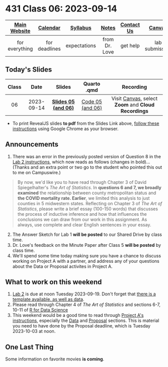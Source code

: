 # 431 Class 06: 2023-09-14

[Main Website](https://thomaselove.github.io/431-2023/) | [Calendar](https://thomaselove.github.io/431-2023/calendar.html) | [Syllabus](https://thomaselove.github.io/431-syllabus-2023/) | [Notes](https://thomaselove.github.io/431-notes/) | [Contact Us](https://thomaselove.github.io/431-2023/contact.html) | [Canvas](https://canvas.case.edu) | [Data and Code](https://github.com/THOMASELOVE/431-data)
:-----------: | :--------------: | :----------: | :---------: | :-------------: | :-----------: | :------------:
for everything | for deadlines | expectations | from Dr. Love | get help | lab submission | for downloads

## Today's Slides

Class | Date | Slides | Quarto .qmd | Recording
:---: | :--------: | :------: | :------: | :-------------:
06 | 2023-09-14 | **[Slides 05 (and 06)](https://thomaselove.github.io/431-slides-2023/class05.html)** | [Code 05 (and 06)](https://thomaselove.github.io/431-slides-2023/class05.qmd) | Visit [Canvas](https://canvas.case.edu/), select **Zoom** and **Cloud Recordings**

- To print RevealJS slides **to pdf** from the Slides Link above, [follow these instructions](https://quarto.org/docs/presentations/revealjs/presenting.html#print-to-pdf) using Google Chrome as your browser.

## Announcements

1. There was an error in the previously posted version of Question 8 in the [Lab 2 instructions](https://github.com/THOMASELOVE/431-labs-2023/blob/main/lab02/lab02.pdf), which now reads as follows (changes in bold)... (Thanks and an extra point or two go to the student who pointed this out to me on Campuswire.)

> By now, we'd like you to have read through Chapter 3 of David Spiegelhalter's *The Art of Statistics*. In **questions 6 and 7, we broadly examined** the relationship between county metropolitan status and **the COVID mortality rate. Earlier**, we limited this analysis to just counties in 5 midwestern states. Reflecting on Chapter 3 of *The Art of Statistics*, please write a brief essay (100-150 words) that discusses the process of inductive inference and how that influences the conclusions we can draw from our work in this assignment. As always, use complete and clear English sentences in your essay.

2. The Answer Sketch for Lab 1 **will be posted** to our Shared Drive by class time.
3. Dr. Love's feedback on the Minute Paper after Class 5 **will be posted** by class time.
4. We'll spend some time today making sure you have a chance to discuss working on Project A with a partner, and address any of your questions about the Data or Proposal activites in Project A.

## What to work on this weekend

1. [Lab 2](https://github.com/THOMASELOVE/431-labs-2023#main-lab-instructions) is due at noon Tuesday 2023-09-19. Don't forget that [there is a template available, as well as data](https://github.com/THOMASELOVE/431-labs-2023#main-lab-instructions).
2. Please read through Chapter 4 of *The Art of Statistics* and sections 6-7, 10-11 of [R for Data Science](https://r4ds.hadley.nz/)
3. This weekend would be a good time to read through [Project A's instructions](https://thomaselove.github.io/431-projectA-2023/), especially the [Data](https://thomaselove.github.io/431-projectA-2023/data.html) and [Proposal](https://thomaselove.github.io/431-projectA-2023/proposal.html) sections. This is material you need to have done by the Proposal deadline, which is Tuesday 2023-10-03 at noon.

## One Last Thing

Some information on favorite movies **is coming**.

